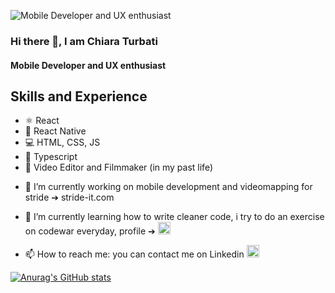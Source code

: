 ![Mobile Developer and UX enthusiast](https://media-exp1.licdn.com/dms/image/C4D16AQFmFUOicyaMgQ/profile-displaybackgroundimage-shrink_350_1400/0/1643892507738?e=1668643200&v=beta&t=Q-Bh87A3kTImPJ5rRSx7696VWQi92nu3k-PjEWaWUbg)
### Hi there 👋, I am Chiara Turbati
#### Mobile Developer and UX enthusiast

## Skills and Experience
* ⚛ React
* 📱 React Native
* 💻 HTML, CSS, JS
* 🧠 Typescript
* 🎥 Video Editor and Filmmaker (in my past life)

- 🔭 I’m currently working on mobile development and videomapping for stride ➔ stride-it.com 

- 🌱 I’m currently learning how to write cleaner code, i try to do an exercise on codewar everyday, profile ➔ [<img src='https://cdn.jsdelivr.net/npm/simple-icons@3.0.1/icons/codewars.svg' alt='codewars' height='20'>](jorgeregula)  
 
- 📫 How to reach me: you can contact me on Linkedin  [<img src='https://cdn.jsdelivr.net/npm/simple-icons@3.0.1/icons/linkedin.svg' alt='linkedin' height='20'>](https://www.linkedin.com/in/chiara-turbati-developer/)


[![Anurag's GitHub stats](https://github-readme-stats.vercel.app/api?username=chiaraturbati)](https://github.com/anuraghazra/github-readme-stats)
